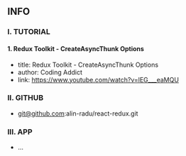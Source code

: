 ## INFO

### I. TUTORIAL

#### 1. Redux Toolkit - CreateAsyncThunk Options

- title: Redux Toolkit - CreateAsyncThunk Options
- author: Coding Addict
- link: https://www.youtube.com/watch?v=lEG___eaMQU

### II. GITHUB

- git@github.com:alin-radu/react-redux.git

### III. APP

- ...
